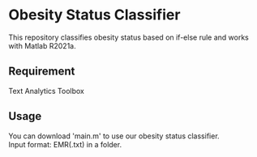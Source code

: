 # Obesity Status Classifier #
This repository classifies obesity status based on if-else rule and works with Matlab R2021a.

## Requirement ##
Text Analytics Toolbox

## Usage ##
You can download 'main.m' to use our obesity status classifier. <br/>
Input format: EMR(.txt) in a folder.
